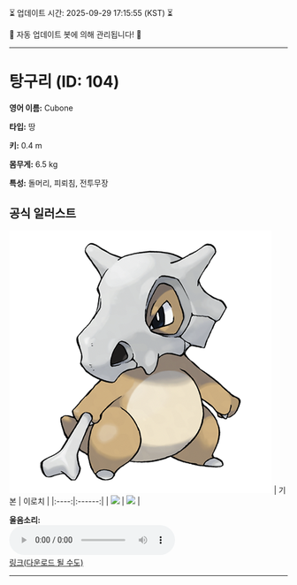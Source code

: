 
⏳ 업데이트 시간: 2025-09-29 17:15:55 (KST) ⏳

🤖 자동 업데이트 봇에 의해 관리됩니다! 🤖

---

# 탕구리 (ID: 104)
**영어 이름:** Cubone

**타입:** 땅

**키:** 0.4 m

**몸무게:** 6.5 kg

**특성:** 돌머리, 피뢰침, 전투무장

## 공식 일러스트
![](https://raw.githubusercontent.com/PokeAPI/sprites/master/sprites/pokemon/other/official-artwork/104.png)
| 기본 | 이로치 |
|:----:|:------:|
| <img src="http://play.pokemonshowdown.com/sprites/ani/cubone.gif" width="200"> | <img src="http://play.pokemonshowdown.com/sprites/ani-shiny/cubone.gif" width="200"> |

**울음소리:**<br><audio controls src="https://raw.githubusercontent.com/PokeAPI/cries/main/cries/pokemon/latest/104.ogg"></audio><br> [링크(다운로드 될 수도)](https://raw.githubusercontent.com/PokeAPI/cries/main/cries/pokemon/latest/104.ogg)


---
